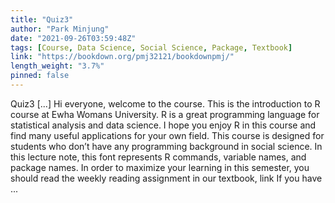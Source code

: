 ```yaml
---
title: "Quiz3"
author: "Park Minjung"
date: "2021-09-26T03:59:48Z"
tags: [Course, Data Science, Social Science, Package, Textbook]
link: "https://bookdown.org/pmj32121/bookdownpmj/"
length_weight: "3.7%"
pinned: false
---
```


Quiz3 [...] Hi everyone, welcome to the course. This is the introduction to R course at Ewha Womans University. R is a great programming language for statistical analysis and data science. I hope you enjoy R in this course and find many useful applications for your own field. This course is designed for students who don’t have any programming background in social science. In this lecture note, this font represents R commands, variable names, and package names. In order to maximize your learning in this semester, you should read the weekly reading assignment in our textbook, link If you have ...
